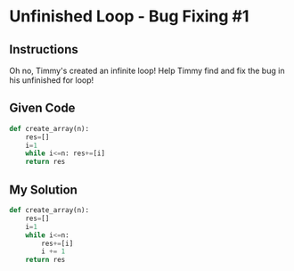 # Unfinished Loop - Bug Fixing #1

## Instructions

Oh no, Timmy's created an infinite loop! Help Timmy find and fix the bug in his unfinished for loop!



## Given Code
```python
def create_array(n):
    res=[]
    i=1
    while i<=n: res+=[i]
    return res
```

## My Solution
```python
def create_array(n):
    res=[]
    i=1
    while i<=n: 
        res+=[i]
        i += 1
    return res
```
